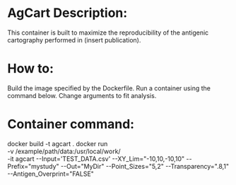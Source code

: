 # AgCart Description:
This container is built to maximize the reproducibility of the antigenic cartography performed in (insert publication).

# How to:
Build the image specified by the Dockerfile.
Run a container using the command below. Change arguments to fit analysis.

# Container command:
docker build -t agcart .
docker run \
    -v /example/path/data:/usr/local/work/ \
    -it agcart --Input='TEST_DATA.csv' --XY_Lim="-10,10,-10,10" --Prefix="mystudy" --Out="MyDir" --Point_Sizes="5,2" --Transparency=".8,1" --Antigen_Overprint="FALSE"